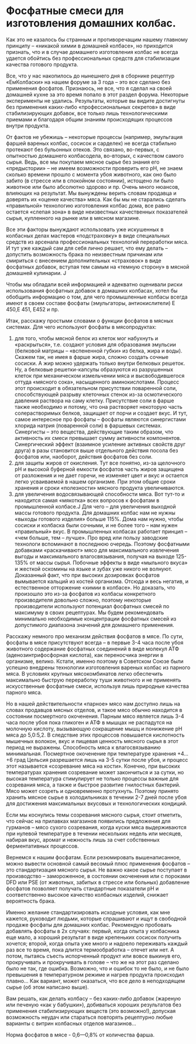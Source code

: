 # Фосфатные смеси для изготовления домашних колбас.
Как это не казалось бы странным и противоречащим нашему главному принципу – «никакой химии в домашней колбасе», но приходится признать, что и в случае домашнего изготовления колбас не всегда удается обойтись без профессиональных средств для стабилизации качества готового продукта.  

Все, что у нас накопилось до нынешнего дня в сборнике рецептур «ЕмКолбаски» на нашем форуме за 3 года – это все сделано без применения фосфатов. Признаюсь, не все, что я сделал на своей домашней кухне за это время попало в этот раздел форума. Некоторые эксперименты не удались. Результаты, которые вы видите достигнуты без применения каких-либо «профессиональных секретов» в виде стабилизирующих добавок, все только лишь технологическими приемами и благодаря общим знаниям происходящих процессов внутри продукта. 

От фактов не убежишь – некоторые процессы (например, эмульгация фаршей вареных колбас, сосисок и сарделек) не всегда стабильно протекают без бульонных отеков. Это связано, во-первых, с опытностью домашнего колбасодела, во-вторых, с качеством самого сырья. Ведь, все мы покупаем мясное сырье без знания его «предыстории» – не имеем возможности проверить его рН, не знаем сколько времени прошло с момента убоя животного, как оно было забито (в стрессе или в спокойном состоянии), истощено ли было животное или было абсолютно здорово и пр. Очень много нюансов, влияющих на результат. Мы вынуждены верить словам продавца и доверять их «оценке качества» мяса.  Как бы мы не старались сделать «правильной» технологию изготовления колбас дома, все равно остается «слепая зона» в виде неизвестных качественных показателей сырья, купленного на рынке или в мясном магазине. 

Все эти факторы вынуждают использовать уже искушенных в колбасных делах мастеров «подстраховку» в виде специальных средств из арсенала профессиональных технологий переработки мяса. И тут уже каждый сам для себя лично решает, что ему делать – допустить возможность брака по неизвестным причинам или смириться с внесением дополнительных «страховок» в виде фосфатных добавок, вступая тем самым на «темную сторону» в мясной домашней кулинарии. J

Чтобы мы обладали всей информацией и адекватно оценивали риски использования фосфатных добавок в домашних колбасах, хотел бы обобщить информацию о том, для чего промышленные колбасы всегда имеют в своем составе фосфаты (эмульгаторы, антиокислители) Е 450,Е 451, Е452 и пр. 

Итак, расскажу простыми словами о функции фосфатов в мясных системах. Для чего используют фосфаты в мясопродуктах:

1. для того, чтобы мясной белок из клеток мог набухнуть и «раскрыться», т.е. создают условия для образования эмульсии (белковой матрицы – «вспененной губки» из белка, жира и воды). Скажем так, не имея в фарше жира, сложно создать сочные сосиски.  А жир можно удержать только внутри белковых решеток.  Ну, а белковые решетки-капсулы образуются из разрушенных клеток при механическом измельчении мяса и высвободившегося оттуда «мясного сока», насыщенного аминокислотами.  Процесс этот происходит в обязательном присутствии поваренной соли, способствующей разрыву клеточных стенок из-за осмотического давления раствора на саму клетку. Присутствие соли в фарше также необходимо и потому, что она растворяет некоторую часть солерастворимых белков, защищает от порчи и создает вкус.
 И тут, самое интересное про фосфаты – фосфаты являются синергистами хлорида натрия (поваренной соли) в фаршевых системах. Синергисты – это вещества, действующие таким образом, что активность их смеси превышает сумму активности компонентов. Синергический эффект (взаимное усиление активных свойств друг друга) в разы становится выше отдельного действия посола без фосфатов или, наоборот, действия фосфатов без соли.
2. для защиты жиров от окисления. Тут все понятно, из-за щелочного рН и высокой буферной емкости фосфатов часть жиров защищена от разложения и не дает горечи, не изменяет цвет и вкус и остается легко усваиваемой в нашем организме. При этом общие сроки хранения и сроки «полезности» мясного продукта увеличиваются.
3. для увеличения водосвязывающей способности мяса. Вот тут-то и находится самая «мякотка» всех вопросов к фосфатам в промышленной колбасе.J  Для чего – для увеличения выходной массы готового продукта. Для домашних колбас нам не нужны «выходы готового изделия» больше 115%.  Дома нам нужно, чтобы сосиски и колбаска были сочными, и не более того – нам нужен «правильный» вкус.
В 
промышленных колбасах работает принцип – «чем больше, тем – лучше». Про вред или пользу заводские технологи вспоминают в последнюю очередь.  Поэтому фосфатными добавками «раскачивают» мясо для максимального извлечения выгоды и максимального влагосвязывания, получая на выходе 125-135% от массы сырья. Побочные эффекты в виде «мыльного вкуса» и жесткой оскомины на языке и зубах уже никого не волнуют. Доказанный факт, что при высоких дозировках фосфатов вымывается кальций из костей организма. Отсюда и весь негатив, и естественное отторжение «химии в колбасе». Но доказать, что произошло это из-за фосфатов из колбасы конкретного производителя довольно сложно, поэтому некоторые производители используют потенциал фосфатных смесей по максимуму в своих рецептурах. Мы будем рекомендовать минимально необходимые концентрации фосфатных смесей из допустимого диапазона значений для домашнего применения.

Расскажу немного про механизм действия фосфатов в мясе. По сути, фосфаты в мясе присутствуют всегда – в первые 3-4 часа после убоя животного содержание фосфатных соединений в виде молекул АТФ (аденозинтрифосфорная кислота), как переносчика энергии в организме, велико. Кстати, именно поэтому в Советском Союзе были успешно внедрены технологии изготовления вареных колбас из парного мяса. В условиях крупных мясокомбинатов легко обеспечить максимально быструю переработку туши животного и не применять искусственные фосфатные смеси, используя лишь природные качества парного мяса.

Но в нашей действительности «парное» мясо нам доступно лишь на словах продавцов мясных отделов, и такое мясо обычно находится в состоянии посмертного окоченения.  Парным мясо является лишь 3-4 часа после убоя пока гликоген и АТФ в мышцах не распадутся на молочную кислоту, вызывающую сокращение мышц и понижение рН мяса до 5,0:5,2. В следствие этих процессов повышается кислотность мышечных волокон, вкус и пищевая ценность мясного сырья в этот период не выражены. Способность мяса к влагосвязыванию минимальная. Посмертное окоченение при температуре хранения +4…+6 град Цельсия разрешается лишь на 3-5 сутки после убоя, и процесс этот называется «созревание мяса на кости». Конечно, при высоких температурах хранения созревание может закончиться и за сутки, но высокая температура стимулирует не только процессы важные для созревания мяса, а также и быстрое развитие гнилостных бактерий. Мясо может созреть и одновременно протухнуть. Поэтому принято хранить мясное сырье в холодильниках в течении 2-7 дней после убоя для достижения максимальных вкусовых и технологических кондиций.

Если мы коснулись темы созревания мясного сырья, стоит отметить, что сейчас на прилавках магазинов появились предложения для гурманов – мясо сухого созревания, когда куски мяса выдерживаются при нулевой температуре в течении нескольких недель или месяцев, набирая вкус, аромат и нежность лишь за счет собственных ферментативных процессов.

Вернемся к нашим  фосфатам. Если резюмировать вышенаписанное, можно вывести основной самый весомый плюс применения фосфатов – это стандартизация мясного сырья. Не важно какое сырье поступает в производство – замороженное, в состоянии окоченения или с пороками DFD или PSE (от животных, забитых в стрессе или больных) добавление фосфатов позволяет получать стандартные показатели рН и соответственно высокое качество колбасных изделий, снижает вероятность брака.

Именно желание стандартизировать исходные условия, как мне кажется, руководит людьми, которые спрашивают и ищут в свободной продаже фосфаты для домашних колбас. Рекомендую пробовать добавлять фосфаты в 2х случаях: первый, когда опыта у колбасника еще мало, а хороший результат в виде крепеньких сосисок получить хочется; второй, когда опыта уже много и надоело переживать каждый раз все то время, пока длится термообработка – отечет или нет. А потом, пытаясь съесть испорченный продукт или вовсе выкинув его, прокручивать и прокручивать в голове – что же на этот раз сделано было не так, где ошибка. Возможно, что и ошибок то не было, и не было превышения в температурном режиме и нагрев продукта происходил плавно…  Как вариант, может оказаться, что все дело в неподходящем сырье (об этом написано выше).

Вам решать, как делать колбасу – без каких-либо добавок (жареную или печеную «как у бабушки»), добиваться хороших результатов без применения стабилизирующих веществ (это возможно!), допуская возможность неудач или стараться повторять рецептурно любые варианты с витрин колбасных отделов магазинов...

Норма фосфатов в мясе - 0,6—0,8% от количества фарша.
